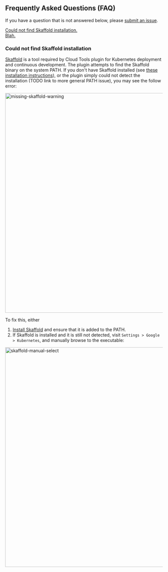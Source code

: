 ## Frequently Asked Questions (FAQ)

If you have a question that is not answered below, please [submit an issue](https://github.com/GoogleCloudPlatform/google-cloud-intellij/issues).

[Could not find Skaffold installation.](#could-not-find-skaffold-installation)\
[Blah.](#gcr-authentication-path-missing)

### Could not find Skaffold installation

[Skaffold](https://skaffold.dev/) is a tool required by Cloud Tools plugin for Kubernetes 
deployment and continuous development. The plugin attempts to find the Skaffold binary on the system 
PATH. If you don't have Skaffold installed (see [these installation instructions](https://skaffold.dev/docs/getting-started/#installing-skaffold)),
or the plugin simply could not detect the installation (TODO link to more general PATH issue), you
may see the follow error:

<img src="docs/images/missing-skaffold-warning.png" alt="missing-skaffold-warning" width="700"/>

To fix this, either
1) [Install Skaffold](getting-started/#installing-skaffold) and ensure that it is added to the PATH.
2) If Skaffold is installed and it is still not detected, visit `Settings > Google > Kubernetes`, 
and manually browse to the executable:

<img src="docs/images/skaffold-manual-select.png" alt="skaffold-manual-select" width="700"/>

